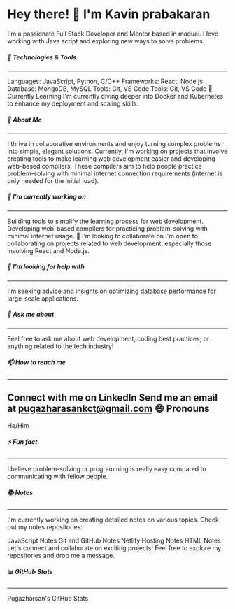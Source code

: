 
# Hey there! 👋 I'm Kavin prabakaran
I'm a passionate Full Stack Developer and Mentor based in maduai. I love working with Java script and exploring new ways to solve problems.

##### 🔧 Technologies & Tools
----------------------------------------------
Languages: JavaScript, Python, C/C++
Frameworks: React, Node.js
Database: MongoDB, MySQL
Tools: Git, VS Code
Tools: Git, VS Code
🌱 Currently Learning
I'm currently diving deeper into Docker and Kubernetes to enhance my deployment and scaling skills.

##### 🚀 About Me
---------------------
I thrive in collaborative environments and enjoy turning complex problems into simple, elegant solutions. Currently, I'm working on projects that involve creating tools to make learning web development easier and developing web-based compilers. These compilers aim to help people practice problem-solving with minimal internet connection requirements (internet is only needed for the initial load).

##### 🔭 I’m currently working on
-------------------------------
Building tools to simplify the learning process for web development.
Developing web-based compilers for practicing problem-solving with minimal internet usage.
👯 I’m looking to collaborate on
I'm open to collaborating on projects related to web development, especially those involving React and Node.js.

##### 🤔 I’m looking for help with
---------------------------
I'm seeking advice and insights on optimizing database performance for large-scale applications.

##### 💬 Ask me about
---------------------------
Feel free to ask me about web development, coding best practices, or anything related to the tech industry!

##### 📫 How to reach me
------------------------------
Connect with me on LinkedIn
Send me an email at pugazharasankct@gmail.com
😄 Pronouns
----------------
He/Him

##### ⚡ Fun fact
---------------------------
I believe problem-solving or programming is really easy compared to communicating with fellow people.

##### 📚 Notes
---------------------
I'm currently working on creating detailed notes on various topics. Check out my notes repositories:

JavaScript Notes
Git and GitHub Notes
Netlify Hosting Notes
HTML Notes
Let's connect and collaborate on exciting projects! Feel free to explore my repositories and drop me a message.

##### 📊 GitHub Stats
--------------------------------
Pugazharsan's GitHub Stats